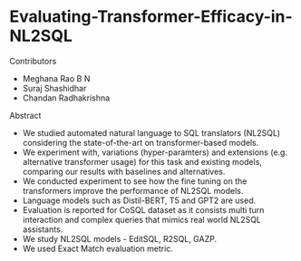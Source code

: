 # Evaluating-Transformer-Efficacy-in-NL2SQL

Contributors 
- Meghana Rao B N
- Suraj Shashidhar
- Chandan Radhakrishna

Abstract

- We studied automated natural language to SQL translators (NL2SQL) considering the state-of-the-art on transformer-based models.
- We experiment with, variations (hyper-paramters) and extensions (e.g. alternative transformer usage) for this task and existing models, comparing our results with baselines and alternatives.
- We conducted experiment to see how the fine tuning on the transformers improve the performance of NL2SQL models.
- Language models such as Distil-BERT, T5 and GPT2 are used.
- Evaluation is reported for CoSQL dataset as it consists multi turn interaction and complex queries that mimics real world NL2SQL assistants.
- We study  NL2SQL models - EditSQL, R2SQL, GAZP.
- We used Exact Match evaluation metric.
